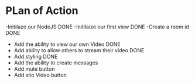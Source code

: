 # PLan of Action

-Initilaze our NodeJS DONE
-Initilaize our first view DONE
-Create a room id DONE
- Add the ability to view our own Video DONE
- Add ability to allow others to stream their video DONE
- Add styling DONE
- Add the ability to create messages
- Add mute button
- Add stio Video button